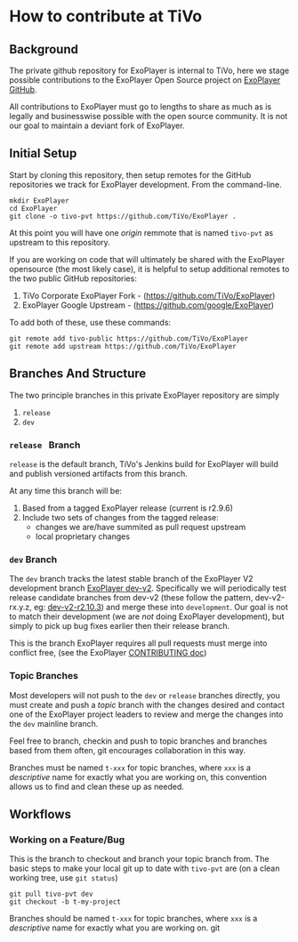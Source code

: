 # How to contribute at TiVo #
## Background ##
The private github repository for ExoPlayer is internal to TiVo, here we stage possible contributions to the ExoPlayer Open Source project on [ExoPlayer GitHub](https://github.com/google/ExoPlayer).  

All contributions to ExoPlayer must go to lengths to share as much as is legally and businesswise possible with the open source community. It is not our goal to maintain a deviant fork of ExoPlayer.

## Initial Setup ##
Start by cloning this repository, then setup remotes for the GitHub repositories we track for ExoPlayer development.  From the command-line.

```
mkdir ExoPlayer
cd ExoPlayer
git clone -o tivo-pvt https://github.com/TiVo/ExoPlayer .
```
At this point you will have one *origin* remmote that is named `tivo-pvt` as upstream to this repository.

If you are working on code that will ultimately be shared with the ExoPlayer opensource (the most likely case), it is helpful to setup additional remotes to the two public GitHub repositories:

1. TiVo Corporate ExoPlayer Fork - (https://github.com/TiVo/ExoPlayer)
2. ExoPlayer Google Upstream - (https://github.com/google/ExoPlayer)

To add both of these, use these commands:

```
git remote add tivo-public https://github.com/TiVo/ExoPlayer
git remote add upstream https://github.com/TiVo/ExoPlayer
```

## Branches And Structure ##
The two principle branches in this private ExoPlayer repository are simply 

1. `release`
2. `dev`

### `release ` Branch ###
`release` is the default branch, TiVo's Jenkins build for ExoPlayer will build and publish versioned artifacts from this branch.

At any time this branch will be:

1. Based from a tagged ExoPlayer release (current is r2.9.6)
2. Include two sets of changes from the tagged release:
    - changes we are/have summited as pull request upstream
    - local proprietary changes

### `dev` Branch ###
The `dev` branch tracks the latest stable branch of the ExoPlayer V2 development branch [ExoPlayer dev-v2](https://github.com/google/ExoPlayer/tree/dev-v2).  Specifically we will periodically test release candidate branches from dev-v2 (these follow the pattern, dev-v2-rx.y.z, eg: [dev-v2-r2.10.3](https://github.com/google/ExoPlayer/tree/dev-v2-r2.10.3)) and merge these into `development`.  Our goal is not to match their development (we are *not* doing ExoPlayer development), but simply to pick up bug fixes earlier then their release branch.

This is the branch ExoPlayer requires all pull requests must merge into conflict free, (see the ExoPlayer [CONTRIBUTING doc](https://github.com/google/ExoPlayer/blob/dev-v2/CONTRIBUTING.md))

### Topic Branches ###
Most developers will not push to the `dev` or `release` branches directly, you must create and push a *topic* branch with the changes desired and contact one of the ExoPlayer project leaders to review and merge the changes into the `dev` mainline branch.

Feel free to branch, checkin and push to topic branches and branches based from them often, git encourages collaboration in this way.

Branches must be named `t-xxx` for topic branches, where `xxx` is a *descriptive* name for exactly what you are working on, this convention allows us to find and clean these up as needed.

## Workflows ##
### Working on a Feature/Bug
This is the branch to checkout and branch your topic branch from.  The basic steps to make your local git up to date with `tivo-pvt` are (on a clean working tree, use `git status`)

```
git pull tivo-pvt dev
git checkout -b t-my-project
```

Branches should be named `t-xxx` for topic branches, where `xxx` is a *descriptive* name for exactly what you are working on.
git 

